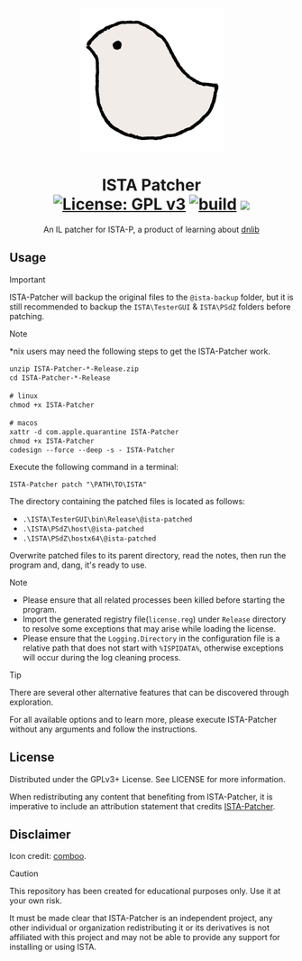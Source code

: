<div align="center">
<img alt="LOGO" src="assets/patcher-icon.png" width="256" height="256" />

# ISTA Patcher <br/> [![License: GPL v3](https://img.shields.io/github/license/tautcony/ISTA-Patcher?style=flat-square)](https://www.gnu.org/licenses/gpl-3.0) [![build](https://img.shields.io/github/actions/workflow/status/tautcony/ISTA-Patcher/build.yml?style=flat-square)](https://github.com/tautcony/ISTA-Patcher/actions) [![](https://img.shields.io/github/downloads/tautcony/ISTA-Patcher/total.svg?style=flat-square)](https://github.com/tautcony/ISTA-Patcher/releases)

An IL patcher for ISTA-P, a product of learning about [dnlib](https://github.com/0xd4d/dnlib)

</div>

## Usage

> [!IMPORTANT]
> ISTA-Patcher will backup the original files to the `@ista-backup` folder, but it is still recommended to backup the `ISTA\TesterGUI` & `ISTA\PSdZ` folders before patching.

> [!NOTE]
> *nix users may need the following steps to get the ISTA-Patcher work.
> ```shell
> unzip ISTA-Patcher-*-Release.zip
> cd ISTA-Patcher-*-Release
> 
> # linux
> chmod +x ISTA-Patcher
> 
> # macos
> xattr -d com.apple.quarantine ISTA-Patcher
> chmod +x ISTA-Patcher
> codesign --force --deep -s - ISTA-Patcher
> ```

Execute the following command in a terminal:

```shell
ISTA-Patcher patch "\PATH\TO\ISTA"
```

The directory containing the patched files is located as follows:
- `.\ISTA\TesterGUI\bin\Release\@ista-patched`
- `.\ISTA\PSdZ\host\@ista-patched`
- `.\ISTA\PSdZ\hostx64\@ista-patched`

Overwrite patched files to its parent directory, read the notes, then run the program and, dang, it's ready to use.

> [!NOTE]
> - Please ensure that all related processes been killed before starting the program.
> - Import the generated registry file(`license.reg`) under `Release` directory to resolve some exceptions that may arise while loading the license.
> - Please ensure that the `Logging.Directory` in the configuration file is a relative path that does not start with `%ISPIDATA%`, otherwise exceptions will occur during the log cleaning process.

> [!TIP]
> There are several other alternative features that can be discovered through exploration.
>
> For all available options and to learn more, please execute ISTA-Patcher without any arguments and follow the instructions.

## License

Distributed under the GPLv3+ License. See LICENSE for more information.

When redistributing any content that benefiting from ISTA-Patcher, it is imperative to include an attribution statement that credits [ISTA-Patcher](https://github.com/tautcony/ISTA-Patcher).

## Disclaimer

Icon credit: [comboo](https://twitter.com/comboo28).

> [!CAUTION]
> This repository has been created for educational purposes only. Use it at your own risk.
> 
> It must be made clear that ISTA-Patcher is an independent project, any other individual or organization redistributing it or its derivatives is not affiliated with this project and may not be able to provide any support for installing or using ISTA.

